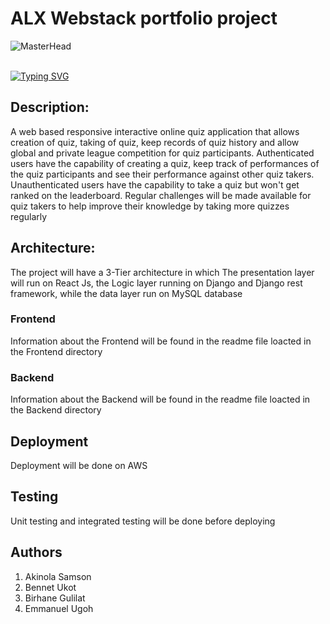 # ALX Webstack portfolio project

![MasterHead](https://www.alxafrica.com/wp-content/uploads/2023/01/7_Do-hard-things-100.jpg)
<br><br>

[![Typing SVG](https://readme-typing-svg.herokuapp.com?font=Merriweather&size=25&duration=4000&pause=1000&color=FF0000&background=00FFE400&center=true&width=1000&lines=ALX+Webstack+Portfolii+Project;We+came,+we+saw+and+we+conquared😊)](https://git.io/typing-svg)
## Description:

A web based responsive interactive online quiz application that allows creation of quiz, taking of quiz, keep records of quiz history and allow global and private league competition for quiz participants.
Authenticated users have the capability of creating a quiz, keep track of performances of the quiz participants and see their performance against other quiz takers.
Unauthenticated users have the capability to take a quiz but won't get ranked on the leaderboard.
Regular challenges will be made available for quiz takers to help improve their knowledge by taking more quizzes regularly


## Architecture:

The project will have a 3-Tier architecture in which The presentation layer will run on React Js, the Logic layer running on Django and Django rest framework, while the data layer run on MySQL database

### Frontend
Information about the Frontend will be found in the readme file loacted in the Frontend directory

### Backend
Information about the Backend will be found in the readme file loacted in the Backend directory

## Deployment
Deployment will be done on AWS

## Testing
Unit testing and integrated testing will be done before deploying

## Authors
1.  Akinola Samson
1.  Bennet Ukot
1.  Birhane Gulilat
1.  Emmanuel Ugoh

